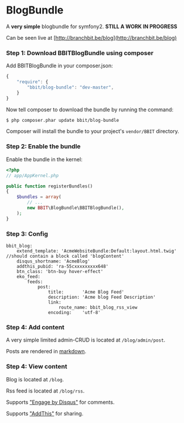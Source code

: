 BlogBundle
=====================


A **very simple** blogbundle for symfony2. **STILL A WORK IN PROGRESS**

Can be seen live at [http://branchbit.be/blog](http://branchbit.be/blog)


### Step 1: Download BBITBlogBundle using composer

Add BBITBlogBundle in your composer.json:

```js
{
    "require": {
        "bbit/blog-bundle": "dev-master",
    }
}
```

Now tell composer to download the bundle by running the command:

``` bash
$ php composer.phar update bbit/blog-bundle
```

Composer will install the bundle to your project's `vendor/BBIT` directory.

### Step 2: Enable the bundle

Enable the bundle in the kernel:

``` php
<?php
// app/AppKernel.php

public function registerBundles()
{
    $bundles = array(
        // ...
        new BBIT\BlogBundle\BBITBlogBundle(),
    );
}
```


### Step 3: Config

```
bbit_blog:
    extend_template: 'AcmeWebsiteBundle:Default:layout.html.twig' //should contain a block called 'blogContent'
    disqus_shortname: 'AcmeBlog'
    addthis_pubid: 'ra-55cxxxxxxxxx648'
    btn_class: 'btn-buy hover-effect'
    eko_feed:
        feeds:
            post:
                title:       'Acme Blog Feed'
                description: 'Acme blog Feed Description'
                link:
                    route_name: bbit_blog_rss_view
                encoding:    'utf-8'
```

### Step 4: Add content

A very simple limited admin-CRUD is located at `/blog/admin/post`.

Posts are rendered in [markdown](https://en.wikipedia.org/wiki/Markdown).

### Step 4: View content

Blog is located at `/blog`.

Rss feed is located at `/blog/rss`.







Supports ["Engage by Disqus"](http://publishers.disq.us/engage) for comments.

Supports ["AddThis"](https://www.addthis.com/get/sharing) for sharing.
